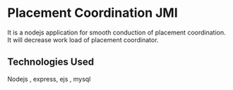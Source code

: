 # Placement Coordination JMI

It is a nodejs application for smooth conduction of placement coordination. It will decrease work load of placement coordinator.



## Technologies Used

Nodejs , express, ejs , mysql











